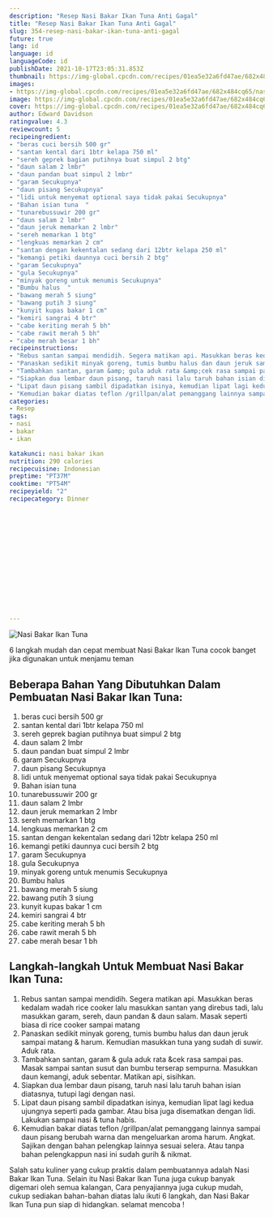 ```yaml
---
description: "Resep Nasi Bakar Ikan Tuna Anti Gagal"
title: "Resep Nasi Bakar Ikan Tuna Anti Gagal"
slug: 354-resep-nasi-bakar-ikan-tuna-anti-gagal
future: true
lang: id
language: id
languageCode: id
publishDate: 2021-10-17T23:05:31.853Z 
thumbnail: https://img-global.cpcdn.com/recipes/01ea5e32a6fd47ae/682x484cq65/nasi-bakar-ikan-tuna-foto-resep-utama.webp
images:
- https://img-global.cpcdn.com/recipes/01ea5e32a6fd47ae/682x484cq65/nasi-bakar-ikan-tuna-foto-resep-utama.webp
image: https://img-global.cpcdn.com/recipes/01ea5e32a6fd47ae/682x484cq65/nasi-bakar-ikan-tuna-foto-resep-utama.webp
cover: https://img-global.cpcdn.com/recipes/01ea5e32a6fd47ae/682x484cq65/nasi-bakar-ikan-tuna-foto-resep-utama.webp
author: Edward Davidson
ratingvalue: 4.3
reviewcount: 5
recipeingredient:
- "beras cuci bersih 500 gr"
- "santan kental dari 1btr kelapa 750 ml"
- "sereh geprek bagian putihnya buat simpul 2 btg"
- "daun salam 2 lmbr"
- "daun pandan buat simpul 2 lmbr"
- "garam Secukupnya"
- "daun pisang Secukupnya"
- "lidi untuk menyemat optional saya tidak pakai Secukupnya"
- "Bahan isian tuna  "
- "tunarebussuwir 200 gr"
- "daun salam 2 lmbr"
- "daun jeruk memarkan 2 lmbr"
- "sereh memarkan 1 btg"
- "lengkuas memarkan 2 cm"
- "santan dengan kekentalan sedang dari 12btr kelapa 250 ml"
- "kemangi petiki daunnya cuci bersih 2 btg"
- "garam Secukupnya"
- "gula Secukupnya"
- "minyak goreng untuk menumis Secukupnya"
- "Bumbu halus  "
- "bawang merah 5 siung"
- "bawang putih 3 siung"
- "kunyit kupas bakar 1 cm"
- "kemiri sangrai 4 btr"
- "cabe keriting merah 5 bh"
- "cabe rawit merah 5 bh"
- "cabe merah besar 1 bh"
recipeinstructions:
- "Rebus santan sampai mendidih. Segera matikan api. Masukkan beras kedalam wadah rice cooker lalu masukkan santan yang direbus tadi, lalu masukkan garam, sereh, daun pandan &amp; daun salam. Masak seperti biasa di rice cooker sampai matang"
- "Panaskan sedikit minyak goreng, tumis bumbu halus dan daun jeruk sampai matang &amp; harum. Kemudian masukkan tuna yang sudah di suwir. Aduk rata."
- "Tambahkan santan, garam &amp; gula aduk rata &amp;cek rasa sampai pas. Masak sampai santan susut dan bumbu terserap sempurna. Masukkan daun kemangi, aduk sebentar. Matikan api, sisihkan."
- "Siapkan dua lembar daun pisang, taruh nasi lalu taruh bahan isian diatasnya, tutupi lagi dengan nasi."
- "Lipat daun pisang sambil dipadatkan isinya, kemudian lipat lagi kedua ujungnya seperti pada gambar. Atau bisa juga disematkan dengan lidi. Lakukan sampai nasi &amp; tuna habis."
- "Kemudian bakar diatas teflon /grillpan/alat pemanggang lainnya sampai daun pisang berubah warna dan mengeluarkan aroma harum. Angkat. Sajikan dengan bahan pelengkap lainnya sesuai selera. Atau tanpa bahan pelengkappun nasi ini sudah gurih &amp; nikmat."
categories:
- Resep
tags:
- nasi
- bakar
- ikan

katakunci: nasi bakar ikan 
nutrition: 290 calories
recipecuisine: Indonesian
preptime: "PT37M"
cooktime: "PT54M"
recipeyield: "2"
recipecategory: Dinner


     
    
    
    
    
    
    
    
    
    
    
      
    
---
```



![Nasi Bakar Ikan Tuna](https://img-global.cpcdn.com/recipes/01ea5e32a6fd47ae/682x484cq65/nasi-bakar-ikan-tuna-foto-resep-utama.webp)

6 langkah mudah dan cepat membuat  Nasi Bakar Ikan Tuna cocok banget jika digunakan untuk menjamu teman

<!--inarticleads1-->

## Beberapa Bahan Yang Dibutuhkan Dalam Pembuatan Nasi Bakar Ikan Tuna:

1. beras cuci bersih 500 gr
1. santan kental dari 1btr kelapa 750 ml
1. sereh geprek bagian putihnya buat simpul 2 btg
1. daun salam 2 lmbr
1. daun pandan buat simpul 2 lmbr
1. garam Secukupnya
1. daun pisang Secukupnya
1. lidi untuk menyemat optional saya tidak pakai Secukupnya
1. Bahan isian tuna  
1. tunarebussuwir 200 gr
1. daun salam 2 lmbr
1. daun jeruk memarkan 2 lmbr
1. sereh memarkan 1 btg
1. lengkuas memarkan 2 cm
1. santan dengan kekentalan sedang dari 12btr kelapa 250 ml
1. kemangi petiki daunnya cuci bersih 2 btg
1. garam Secukupnya
1. gula Secukupnya
1. minyak goreng untuk menumis Secukupnya
1. Bumbu halus  
1. bawang merah 5 siung
1. bawang putih 3 siung
1. kunyit kupas bakar 1 cm
1. kemiri sangrai 4 btr
1. cabe keriting merah 5 bh
1. cabe rawit merah 5 bh
1. cabe merah besar 1 bh



<!--inarticleads2-->

## Langkah-langkah Untuk Membuat Nasi Bakar Ikan Tuna:

1. Rebus santan sampai mendidih. Segera matikan api. Masukkan beras kedalam wadah rice cooker lalu masukkan santan yang direbus tadi, lalu masukkan garam, sereh, daun pandan &amp; daun salam. Masak seperti biasa di rice cooker sampai matang
1. Panaskan sedikit minyak goreng, tumis bumbu halus dan daun jeruk sampai matang &amp; harum. Kemudian masukkan tuna yang sudah di suwir. Aduk rata.
1. Tambahkan santan, garam &amp; gula aduk rata &amp;cek rasa sampai pas. Masak sampai santan susut dan bumbu terserap sempurna. Masukkan daun kemangi, aduk sebentar. Matikan api, sisihkan.
1. Siapkan dua lembar daun pisang, taruh nasi lalu taruh bahan isian diatasnya, tutupi lagi dengan nasi.
1. Lipat daun pisang sambil dipadatkan isinya, kemudian lipat lagi kedua ujungnya seperti pada gambar. Atau bisa juga disematkan dengan lidi. Lakukan sampai nasi &amp; tuna habis.
1. Kemudian bakar diatas teflon /grillpan/alat pemanggang lainnya sampai daun pisang berubah warna dan mengeluarkan aroma harum. Angkat. Sajikan dengan bahan pelengkap lainnya sesuai selera. Atau tanpa bahan pelengkappun nasi ini sudah gurih &amp; nikmat.




Salah satu kuliner yang cukup praktis dalam pembuatannya adalah  Nasi Bakar Ikan Tuna. Selain itu  Nasi Bakar Ikan Tuna  juga cukup banyak digemari oleh semua kalangan, Cara penyajiannya juga cukup mudah, cukup sediakan bahan-bahan diatas lalu ikuti 6 langkah, dan  Nasi Bakar Ikan Tuna  pun siap di hidangkan. selamat mencoba !
